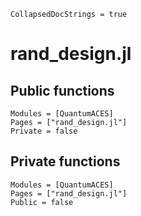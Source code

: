 ```@meta
CollapsedDocStrings = true
```

# rand_design.jl

## Public functions

```@autodocs; canonical=false
Modules = [QuantumACES]
Pages = ["rand_design.jl"]
Private = false
```

## Private functions

```@autodocs
Modules = [QuantumACES]
Pages = ["rand_design.jl"]
Public = false
```
